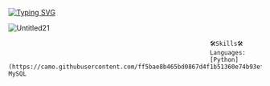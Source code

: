 
[![Typing SVG](https://readme-typing-svg.demolab.com?font=Fira+Code&weight=500&size=30&pause=1000&color=566BF7&background=D0F1FFF1&random=false&width=435&lines=%3C+Hey%2C+There!+%F0%9F%91%8B%3E;+%3C+This+is+Asif!+%3E;%3C+Glad+to+meet+you!+%3E)](https://git.io/typing-svg)


![Untitled21](https://github.com/AAS786/Asif-Shaikh/assets/149858827/0668ebdd-b441-4811-8574-7f253b0f704d)


                                                            🛠️Skills🛠️
                                                            Languages:
                                                            [Python](https://camo.githubusercontent.com/ff5bae8b465bd0867d4f1b51360e74b93efc962e62c025001c0af0cdf067d496/68747470733a2f2f696d672e736869656c64732e696f2f62616467652f507974686f6e2d3134333534433f7374796c653d666f722d7468652d6261646765266c6f676f3d707974686f6e266c6f676f436f6c6f723d7768697465)https://camo.githubusercontent.com/ff5bae8b465bd0867d4f1b51360e74b93efc962e62c025001c0af0cdf067d496/68747470733a2f2f696d672e736869656c64732e696f2f62616467652f507974686f6e2d3134333534433f7374796c653d666f722d7468652d6261646765266c6f676f3d707974686f6e266c6f676f436f6c6f723d7768697465 MySQL
